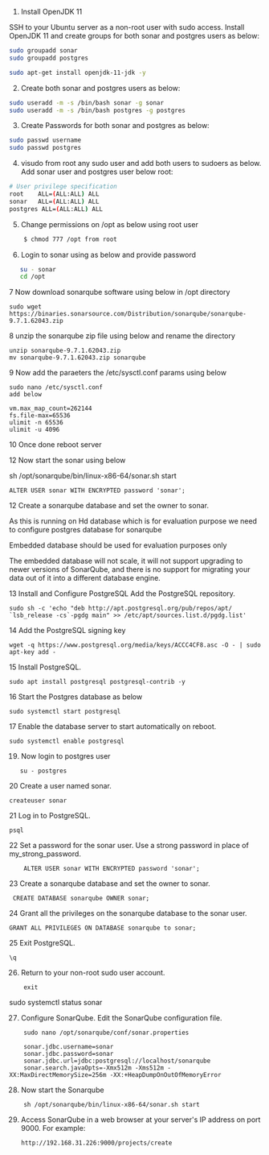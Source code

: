 1. Install OpenJDK 11

  SSH to your Ubuntu server as a non-root user with sudo access.
  Install OpenJDK 11 and create groups for both sonar and postgres users as below:
  
  ```bash
 sudo groupadd sonar
 sudo groupadd postgres
 ``` 
  ```bash
sudo apt-get install openjdk-11-jdk -y
  ```
2. Create both sonar and postgres users as below:

```bash
sudo useradd -m -s /bin/bash sonar -g sonar
sudo useradd -m -s /bin/bash postgres -g postgres

```
3. Create Passwords for both sonar and postgres as below:

```bash
sudo passwd username
sudo passwd postgres
```
4. visudo from root any sudo user and add both users to sudoers as below. Add sonar user and postgres user below root:
```bash
# User privilege specification
root    ALL=(ALL:ALL) ALL
sonar   ALL=(ALL:ALL) ALL
postgres ALL=(ALL:ALL) ALL
```
5. Change permissions on /opt as below using root user
```bash
    $ chmod 777 /opt from root
```
6. Login to sonar using as below and provide password
```bash
   su - sonar 
   cd /opt
```
7 Now download sonarqube software using below in /opt directory

    sudo wget https://binaries.sonarsource.com/Distribution/sonarqube/sonarqube-9.7.1.62043.zip
    
8 unzip the sonarqube zip file using below and rename the directory

    unzip sonarqube-9.7.1.62043.zip
    mv sonarqube-9.7.1.62043.zip sonarqube

9 Now add the paraeters the /etc/sysctl.conf params using below

    sudo nano /etc/sysctl.conf
    add below
    
    vm.max_map_count=262144
    fs.file-max=65536
    ulimit -n 65536
    ulimit -u 4096

10 Once done reboot server

12 Now start the sonar using below

sh /opt/sonarqube/bin/linux-x86-64/sonar.sh start

    ALTER USER sonar WITH ENCRYPTED password 'sonar';

12 Create a sonarqube database and set the owner to sonar.

As this is running on Hd database which is for evaluation purpose we need to configure postgres database for sonarqube

Embedded database should be used for evaluation purposes only

The embedded database will not scale, it will not support upgrading to newer versions of SonarQube, and there is no support for migrating your data out of it into a different database engine.

13  Install and Configure PostgreSQL
    Add the PostgreSQL repository.

    sudo sh -c 'echo "deb http://apt.postgresql.org/pub/repos/apt/ `lsb_release -cs`-pgdg main" >> /etc/apt/sources.list.d/pgdg.list'
    
14 Add the PostgreSQL signing key

    wget -q https://www.postgresql.org/media/keys/ACCC4CF8.asc -O - | sudo apt-key add -

15 Install PostgreSQL.

    sudo apt install postgresql postgresql-contrib -y

16 Start the Postgres database as below

    sudo systemctl start postgresql

17 Enable the database server to start automatically on reboot.

    sudo systemctl enable postgresql
    
19. Now login to postgres user
 ```   
    su - postgres
```
20 Create a user named sonar.

    createuser sonar

21 Log in to PostgreSQL.

    psql

22 Set a password for the sonar user. Use a strong password in place of my_strong_password.
```
    ALTER USER sonar WITH ENCRYPTED password 'sonar';
```
23 Create a sonarqube database and set the owner to sonar.

     CREATE DATABASE sonarqube OWNER sonar;

24 Grant all the privileges on the sonarqube database to the sonar user.

    GRANT ALL PRIVILEGES ON DATABASE sonarqube to sonar;

25 Exit PostgreSQL.

    \q
    
26. Return to your non-root sudo user account.
```
    exit
```
sudo systemctl status sonar

27. Configure SonarQube. Edit the SonarQube configuration file.
```
    sudo nano /opt/sonarqube/conf/sonar.properties

    sonar.jdbc.username=sonar
    sonar.jdbc.password=sonar
    sonar.jdbc.url=jdbc:postgresql://localhost/sonarqube
    sonar.search.javaOpts=-Xmx512m -Xms512m -XX:MaxDirectMemorySize=256m -XX:+HeapDumpOnOutOfMemoryError
```
28. Now start the Sonarqube 
```
    sh /opt/sonarqube/bin/linux-x86-64/sonar.sh start
```
29. Access SonarQube in a web browser at your server's IP address on port 9000. For example:
    ```
    http://192.168.31.226:9000/projects/create
